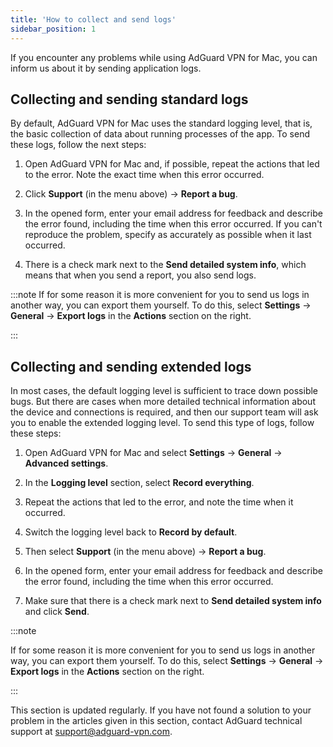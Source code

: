 ```yaml
---
title: 'How to collect and send logs'
sidebar_position: 1
---
```


If you encounter any problems while using AdGuard VPN for Mac, you can inform us about it by sending application logs.

## Collecting and sending standard logs

By default, AdGuard VPN for Mac uses the standard logging level, that is, the basic collection of data about running processes of the app. To send these logs, follow the next steps:

1. Open AdGuard VPN for Mac and, if possible, repeat the actions that led to the error. Note the exact time when this error occurred.

2. Click **Support** (in the menu above) → **Report a bug**.

3. In the opened form, enter your email address for feedback and describe the error found, including the time when this error occurred. If you can't reproduce the problem, specify as accurately as possible when it last occurred.

4. There is a check mark next to the **Send detailed system info**, which means that when you send a report, you also send logs.

:::note If for some reason it is more convenient for you to send us logs in another way, you can export them yourself. To do this, select **Settings** → **General** → **Export logs** in the **Actions** section on the right.

:::

## Collecting and sending extended logs

In most cases, the default logging level is sufficient to trace down possible bugs. But there are cases when more detailed technical information about the device and connections is required, and then our support team will ask you to enable the extended logging level. To send this type of logs, follow these steps:

1. Open AdGuard VPN for Mac and select **Settings** → **General** → **Advanced settings**.

2. In the **Logging level** section, select **Record everything**.

3. Repeat the actions that led to the error, and note the time when it occurred.

4. Switch the logging level back to **Record by default**.

5. Then select **Support** (in the menu above) → **Report a bug**.

6. In the opened form, enter your email address for feedback and describe the error found, including the time when this error occurred.

7. Make sure that there is a check mark next to **Send detailed system info** and click **Send**.

:::note

If for some reason it is more convenient for you to send us logs in another way, you can export them yourself. To do this, select **Settings** → **General** → **Export logs** in the **Actions** section on the right.

:::

This section is updated regularly. If you have not found a solution to your problem in the articles given in this section, contact AdGuard technical support at support@adguard-vpn.com.
